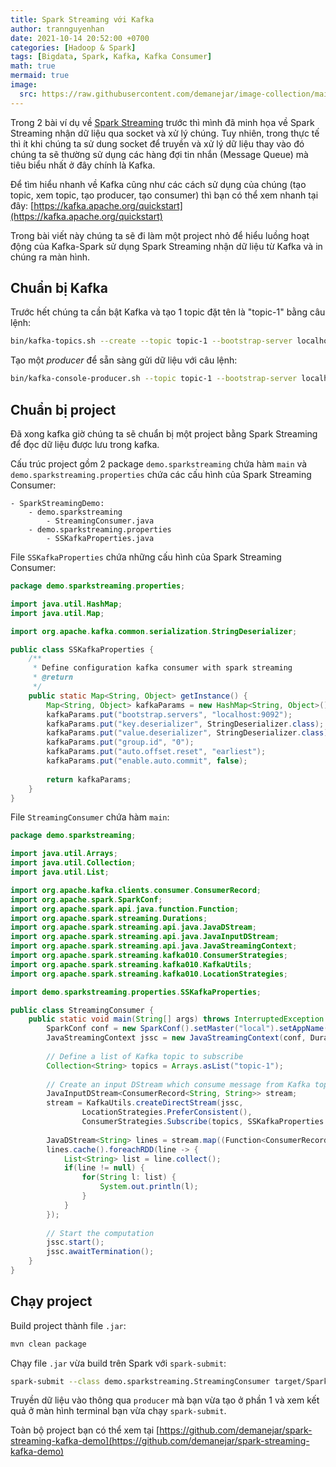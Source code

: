 ```yaml
---
title: Spark Streaming với Kafka
author: trannguyenhan 
date: 2021-10-14 20:52:00 +0700
categories: [Hadoop & Spark]
tags: [Bigdata, Spark, Kafka, Kafka Consumer]
math: true
mermaid: true
image:
  src: https://raw.githubusercontent.com/demanejar/image-collection/main/SparkStreamingKafka/streaming-arch.png
---
```

Trong 2 bài ví dụ về [Spark Streaming](https://demanejar.github.io/posts/socket-stream/) trước thì mình đã minh họa về Spark Streaming nhận dữ liệu qua socket và xử lý chúng. Tuy nhiên, trong thực tế thì ít khi chúng ta sử dung socket để truyền và xử lý dữ liệu thay vào đó chúng ta sẽ thường sử dụng các hàng đợi tin nhắn (Message Queue) mà tiêu biểu nhất ở đây chính là Kafka.

Để tìm hiểu nhanh về Kafka cũng như các cách sử dụng của chúng (tạo topic, xem topic, tạo producer, tạo consumer) thì bạn có thể xem nhanh tại đây: [https://kafka.apache.org/quickstart](https://kafka.apache.org/quickstart)

Trong bài viết này chúng ta sẽ đi làm một project nhỏ để hiểu luồng hoạt động của Kafka-Spark sử dụng Spark Streaming nhận dữ liệu từ Kafka và in chúng ra màn hình.

## Chuẩn bị Kafka

Trước hết chúng ta cần bật Kafka và tạo 1 topic đặt tên là "topic-1" bằng câu lệnh: 

```bash
bin/kafka-topics.sh --create --topic topic-1 --bootstrap-server localhost:9092
```

Tạo một _producer_ để sẵn sàng gửi dữ liệu với câu lệnh:

```bash
bin/kafka-console-producer.sh --topic topic-1 --bootstrap-server localhost:9092
```

## Chuẩn bị project

Đã xong kafka giờ chúng ta sẽ chuẩn bị một project bằng Spark Streaming để đọc dữ liệu được lưu trong kafka. 

Cấu trúc project gồm 2 package `demo.sparkstreaming` chứa hàm `main` và `demo.sparkstreaming.properties` chứa các cấu hình của Spark Streaming Consumer:

```
- SparkStreamingDemo: 
	- demo.sparkstreaming
		- StreamingConsumer.java
	- demo.sparkstreaming.properties
		- SSKafkaProperties.java
```

File `SSKafkaProperties` chứa những cấu hình của Spark Streaming Consumer: 

```java
package demo.sparkstreaming.properties;

import java.util.HashMap;
import java.util.Map;

import org.apache.kafka.common.serialization.StringDeserializer;

public class SSKafkaProperties {
	/**
	 * Define configuration kafka consumer with spark streaming
	 * @return
	 */
	public static Map<String, Object> getInstance() {
        Map<String, Object> kafkaParams = new HashMap<String, Object>();
        kafkaParams.put("bootstrap.servers", "localhost:9092");
        kafkaParams.put("key.deserializer", StringDeserializer.class);
        kafkaParams.put("value.deserializer", StringDeserializer.class);
        kafkaParams.put("group.id", "0");
        kafkaParams.put("auto.offset.reset", "earliest");
        kafkaParams.put("enable.auto.commit", false);
        
        return kafkaParams;
	}
}
```

File `StreamingConsumer` chứa hàm `main`: 

```java
package demo.sparkstreaming;

import java.util.Arrays;
import java.util.Collection;
import java.util.List;

import org.apache.kafka.clients.consumer.ConsumerRecord;
import org.apache.spark.SparkConf;
import org.apache.spark.api.java.function.Function;
import org.apache.spark.streaming.Durations;
import org.apache.spark.streaming.api.java.JavaDStream;
import org.apache.spark.streaming.api.java.JavaInputDStream;
import org.apache.spark.streaming.api.java.JavaStreamingContext;
import org.apache.spark.streaming.kafka010.ConsumerStrategies;
import org.apache.spark.streaming.kafka010.KafkaUtils;
import org.apache.spark.streaming.kafka010.LocationStrategies;

import demo.sparkstreaming.properties.SSKafkaProperties;

public class StreamingConsumer {
	public static void main(String[] args) throws InterruptedException {
		SparkConf conf = new SparkConf().setMaster("local").setAppName("Spark Streaming Consumer");
		JavaStreamingContext jssc = new JavaStreamingContext(conf, Durations.seconds(1));
		
		// Define a list of Kafka topic to subscribe
		Collection<String> topics = Arrays.asList("topic-1");
		
		// Create an input DStream which consume message from Kafka topics
		JavaInputDStream<ConsumerRecord<String, String>> stream;
		stream = KafkaUtils.createDirectStream(jssc, 
				LocationStrategies.PreferConsistent(), 
				ConsumerStrategies.Subscribe(topics, SSKafkaProperties.getInstance()));
		
		JavaDStream<String> lines = stream.map((Function<ConsumerRecord<String,String>, String>) kafkaRecord -> kafkaRecord.value());
		lines.cache().foreachRDD(line -> {
			List<String> list = line.collect();
			if(line != null) {
				for(String l: list) {
					System.out.println(l);
				}
			}
		});
		
		// Start the computation
        jssc.start();
        jssc.awaitTermination();
	}
}
```

## Chạy project

Build project thành file `.jar`: 

```bash
mvn clean package
```

Chạy file `.jar` vừa build trên Spark với `spark-submit`: 

```bash
spark-submit --class demo.sparkstreaming.StreamingConsumer target/SparkStreamingDemo-V1-jar-with-dependencies.jar
```

Truyền dữ liệu vào thông qua `producer` mà bạn vừa tạo ở phần 1 và xem kết quả ở màn hình terminal bạn vừa chạy `spark-submit`.

Toàn bộ project bạn có thể xem tại [https://github.com/demanejar/spark-streaming-kafka-demo](https://github.com/demanejar/spark-streaming-kafka-demo)
